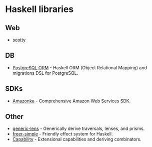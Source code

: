 # Haskell libraries

## Web

- [scotty](https://github.com/scotty-web/scotty)

## DB

- [PostgreSQL ORM](https://github.com/alevy/postgresql-orm) - Haskell ORM (Object Relational Mapping) and migrations DSL for PostgreSQL.

## SDKs

- [Amazonka](https://github.com/brendanhay/amazonka) - Comprehensive Amazon Web Services SDK.

## Other

- [generic-lens](https://github.com/kcsongor/generic-lens) - Generically derive traversals, lenses, and prisms.
- [freer-simple](https://github.com/lexi-lambda/freer-simple) - Friendly effect system for Haskell.
- [Capability](https://github.com/tweag/capability) - Extensional capabilities and deriving combinators.
